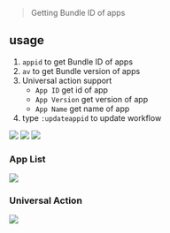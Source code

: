 > Getting Bundle ID of apps

## usage

1. `appid` to get Bundle ID of apps
2. `av` to get Bundle version of apps
3. Universal action support
	- `App ID` get id of app
	- `App Version` get version of app
    - `App Name` get name of app
4. type `:updateappid` to update workflow


![](https://img.shields.io/badge/version-v1.3-green?style=for-the-badge)
[![](https://img.shields.io/badge/download-click-blue?style=for-the-badge)](https://github.com/alanhg/alfred-workflows/raw/master/appid/AppID.alfredworkflow)
[![](https://img.shields.io/badge/plist-link-important?style=for-the-badge)](https://raw.githubusercontent.com/alanhg/alfred-workflows/master/appid/src/info.plist)


<!-- more -->

### App List

![](./appid.gif)

### Universal Action
![](./appid_2.gif)
